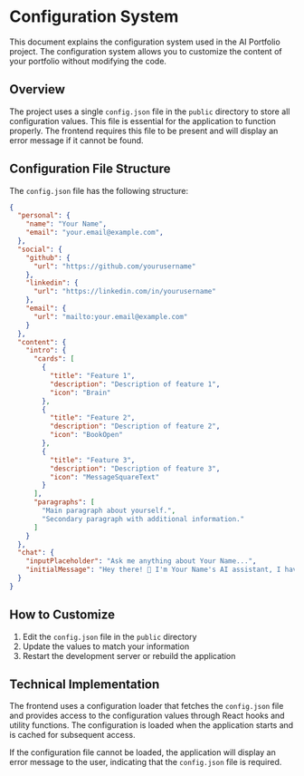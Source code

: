 # Configuration System

This document explains the configuration system used in the AI Portfolio project. The configuration system allows you to customize the content of your portfolio without modifying the code.

## Overview

The project uses a single `config.json` file in the `public` directory to store all configuration values. This file is essential for the application to function properly. The frontend requires this file to be present and will display an error message if it cannot be found.

## Configuration File Structure

The `config.json` file has the following structure:

```json
{
  "personal": {
    "name": "Your Name",
    "email": "your.email@example.com",
  },
  "social": {
    "github": {
      "url": "https://github.com/yourusername"
    },
    "linkedin": {
      "url": "https://linkedin.com/in/yourusername"
    },
    "email": {
      "url": "mailto:your.email@example.com"
    }
  },
  "content": {
    "intro": {
      "cards": [
        {
          "title": "Feature 1",
          "description": "Description of feature 1",
          "icon": "Brain"
        },
        {
          "title": "Feature 2",
          "description": "Description of feature 2",
          "icon": "BookOpen"
        },
        {
          "title": "Feature 3",
          "description": "Description of feature 3",
          "icon": "MessageSquareText"
        }
      ],
      "paragraphs": [
        "Main paragraph about yourself.",
        "Secondary paragraph with additional information."
      ]
    }
  },
  "chat": {
    "inputPlaceholder": "Ask me anything about Your Name...",
    "initialMessage": "Hey there! 👋 I'm Your Name's AI assistant, I have access to their writings, and life insights. Feel free to ask and explore about their professional path or personal growth!"
  }
}
```

## How to Customize

1. Edit the `config.json` file in the `public` directory
2. Update the values to match your information
3. Restart the development server or rebuild the application

## Technical Implementation


The frontend uses a configuration loader that fetches the `config.json` file and provides access to the configuration values through React hooks and utility functions. The configuration is loaded when the application starts and is cached for subsequent access.

If the configuration file cannot be loaded, the application will display an error message to the user, indicating that the `config.json` file is required.

